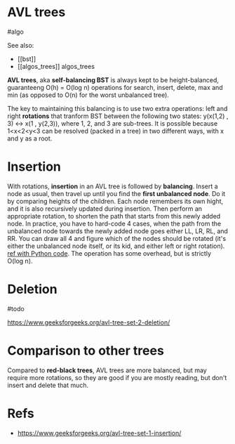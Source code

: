 # AVL trees
#algo

See also: 
* [[bst]]
* [[algos_trees]] algos_trees

**AVL trees**, aka **self-balancing BST** is always kept to be height-balanced, guaranteeng O(h) = O(log n) operations for search, insert, delete, max and min (as opposed to O(n) for the worst unbalanced tree).

The key to maintaining this balancing is to use two extra operations: left and right **rotations** that tranform BST between the following two states: 
y(x(1,2) , 3) ↔ x(1 , y(2,3)), where 1, 2, and 3 are sub-trees.
It is possible because 1<x<2<y<3 can be resolved (packed in a tree) in two different ways, with x and y as a root.

# Insertion

With rotations, **insertion** in an AVL tree is followed by **balancing**. Insert a node as usual, then travel up until you find the **first unbalanced node**. Do it by comparing heights of the children. Each node remembers its own hight, and it is also recursively updated during insertion. Then perform an appropriate rotation, to shorten the path that starts from this newly added node. In practice, you have to hard-code 4 cases, when the path from the unbalanced node towards the newly added node goes either LL, LR, RL, and RR. You can draw all 4 and figure which of the nodes should be rotated (it's either the unbalanced node itself, or its kid, and either left or right rotation). [ref with Python code](https://www.geeksforgeeks.org/avl-tree-set-1-insertion/). The operation has some overhead, but is strictly O(log n).

# Deletion

#todo

https://www.geeksforgeeks.org/avl-tree-set-2-deletion/

# Comparison to other trees

Compared to **red-black trees**, AVL trees are more balanced, but may require more rotations, so they are good if you are mostly reading, but don't insert and delete that much.

# Refs

* https://www.geeksforgeeks.org/avl-tree-set-1-insertion/